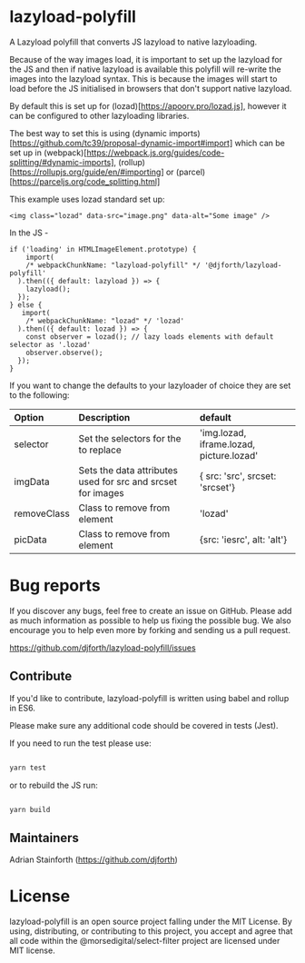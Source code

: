 # lazyload-polyfill

A Lazyload polyfill that converts JS lazyload to native lazyloading.

Because of the way images load, it is important to set up the lazyload for the JS and then if native lazyload is available this polyfill will re-write the images into the lazyload syntax. This is because the images will start to load before the JS initialised in browsers that don't support native lazyload.

By default this is set up for (lozad)[https://apoorv.pro/lozad.js], however it can be configured to other lazyloading libraries.

The best way to set this is using (dynamic imports)[https://github.com/tc39/proposal-dynamic-import#import] which can be set up in (webpack)[https://webpack.js.org/guides/code-splitting/#dynamic-imports], (rollup)[https://rollupjs.org/guide/en/#importing] or (parcel)[https://parceljs.org/code_splitting.html]

This example uses lozad standard set up:

```
<img class="lozad" data-src="image.png" data-alt="Some image" />
```

In the JS -

```
if ('loading' in HTMLImageElement.prototype) {
    import(
    /* webpackChunkName: "lazyload-polyfill" */ '@djforth/lazyload-polyfill'
  ).then(({ default: lazyload }) => {
    lazyload();
  });
} else {
   import(
    /* webpackChunkName: "lozad" */ 'lozad'
  ).then(({ default: lozad }) => {
    const observer = lozad(); // lazy loads elements with default selector as '.lozad'
    observer.observe();
  });
}
```

If you want to change the defaults to your lazyloader of choice they are set to the following:

| Option   | Description                                                 | default                                  |
| :------- | :---------------------------------------------------------- | :--------------------------------------- |
| selector | Set the selectors for the to replace                        | 'img.lozad, iframe.lozad, picture.lozad' |
| imgData  | Sets the data attributes used for src and srcset for images | { src: 'src', srcset: 'srcset'} |
| removeClass  | Class to remove from element | 'lozad' |
| picData | Class to remove from element | {src: 'iesrc', alt: 'alt'} |

# Bug reports

If you discover any bugs, feel free to create an issue on GitHub. Please add as much information as possible to help us fixing the possible bug. We also encourage you to help even more by forking and sending us a pull request.

https://github.com/djforth/lazyload-polyfill/issues

## Contribute

If you'd like to contribute, lazyload-polyfill is written using babel and rollup in ES6.

Please make sure any additional code should be covered in tests (Jest).

If you need to run the test please use:

```bash

yarn test

```

or to rebuild the JS run:

```bash

yarn build

```

## Maintainers

Adrian Stainforth (https://github.com/djforth)

# License

lazyload-polyfill is an open source project falling under the MIT License. By using, distributing, or contributing to this project, you accept and agree that all code within the @morsedigital/select-filter project are licensed under MIT license.
